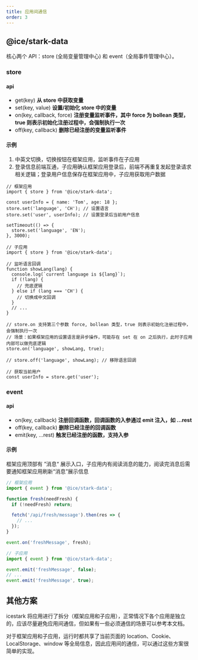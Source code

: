 ```yaml
---
title: 应用间通信
order: 3
---
```


## @ice/stark-data

核心两个 API：store (全局变量管理中心) 和 event（全局事件管理中心）。

### store

#### api

- get(key) **从 store 中获取变量**
- set(key, value) **设置/初始化 store 中的变量**
- on(key, callback, force) **注册变量监听事件，其中 force 为 bollean 类型，true 则表示初始化注册过程中，会强制执行一次**
- off(key, callback) **删除已经注册的变量监听事件**

#### 示例

1. 中英文切换，切换按钮在框架应用，监听事件在子应用
2. 登录信息前端互通，子应用确认框架应用登录后，前端不再重复发起登录请求相关逻辑；登录用户信息保存在框架应用中，子应用获取用户数据

```
// 框架应用
import { store } from '@ice/stark-data';

const userInfo = { name: 'Tom', age: 18 };
store.set('language', 'CH'); // 设置语言
store.set('user', userInfo); // 设置登录后当前用户信息

setTimeout(() => {
  store.set('language', 'EN');
}, 3000);

// 子应用
import { store } from '@ice/stark-data';

// 监听语言回调
function showLang(lang) {
  console.log(`current language is ${lang}`);
  if (!lang) {
    // 兜底逻辑
  } else if (lang === 'CH') {
    // 切换成中文回调
  }
  // ...
}

// store.on 支持第三个参数 force, bollean 类型，true 则表示初始化注册过程中，会强制执行一次
// 场景：如果框架应用的设置语言是异步操作，可能存在 set 在 on 之后执行，此时子应用内部可以做兜底逻辑
store.on('language', showLang, true);

// store.off('language', showLang); // 移除语言回调

// 获取当前用户
const userInfo = store.get('user');
```

### event

#### api

- on(key, callback) **注册回调函数，回调函数的入参通过 emit 注入，如 ...rest**
- off(key, callback) **删除已经注册的回调函数**
- emit(key, ...rest) **触发已经注册的函数，支持入参**

#### 示例

框架应用顶部有 ”消息“ 展示入口，子应用内有阅读消息的能力，阅读完消息后需要通知框架应用刷新“消息”展示信息

```js
// 框架应用
import { event } from '@ice/stark-data';

function fresh(needFresh) {
  if (!needFresh) return;

  fetch('/api/fresh/message').then(res => {
    // ...
  });
}

event.on('freshMessage', fresh);

// 子应用
import { event } from '@ice/stark-data';

event.emit('freshMessage', false);
// ...
event.emit('freshMessage', true);
```

## 其他方案
icestark 将应用进行了拆分（框架应用和子应用），正常情况下各个应用是独立的，应该尽量避免应用间通信，但如果有一些必须通信的场景可以参考本文档。

对于框架应用和子应用，运行时都共享了当前页面的 location、Cookie、LocalStorage、window 等全局信息，因此应用间的通信，可以通过这些方案很简单的实现。